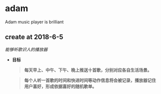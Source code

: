 # adam
Adam music player is brilliant

## create at 2018-6-5

_能够听歌识人的播放器_

* **目标**

  > **每天早上、中午、下午、晚上推送十首歌，分别对应各自生活场景。**

  > **每个人听一首歌的时间和快进时间等动作信息将会被记录，播放器记住用户喜好，形成依据喜好的随机歌单。**

